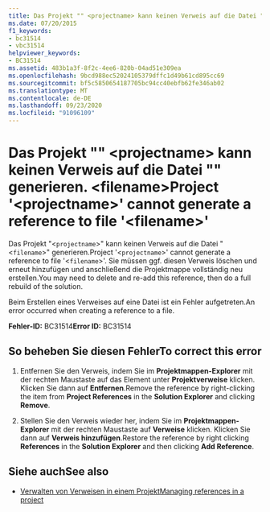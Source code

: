 ```yaml
---
title: Das Projekt "" <projectname> kann keinen Verweis auf die Datei "" generieren. <filename>
ms.date: 07/20/2015
f1_keywords:
- bc31514
- vbc31514
helpviewer_keywords:
- BC31514
ms.assetid: 483b1a3f-8f2c-4ee6-820b-04ad51e309ea
ms.openlocfilehash: 9bcd988ec52024105379dffc1d49b61cd895cc69
ms.sourcegitcommit: bf5c5850654187705bc94cc40ebfb62fe346ab02
ms.translationtype: MT
ms.contentlocale: de-DE
ms.lasthandoff: 09/23/2020
ms.locfileid: "91096109"
---
```

# <a name="project-projectname-cannot-generate-a-reference-to-file-filename"></a><span data-ttu-id="aa562-102">Das Projekt "" \<projectname> kann keinen Verweis auf die Datei "" generieren. \<filename></span><span class="sxs-lookup"><span data-stu-id="aa562-102">Project '\<projectname>' cannot generate a reference to file '\<filename>'</span></span>

<span data-ttu-id="aa562-103">Das Projekt "<`projectname`>" kann keinen Verweis auf die Datei "<`filename`>" generieren.</span><span class="sxs-lookup"><span data-stu-id="aa562-103">Project '<`projectname`>' cannot generate a reference to file '<`filename`>'.</span></span> <span data-ttu-id="aa562-104">Sie müssen ggf. diesen Verweis löschen und erneut hinzufügen und anschließend die Projektmappe vollständig neu erstellen.</span><span class="sxs-lookup"><span data-stu-id="aa562-104">You may need to delete and re-add this reference, then do a full rebuild of the solution.</span></span>  
  
 <span data-ttu-id="aa562-105">Beim Erstellen eines Verweises auf eine Datei ist ein Fehler aufgetreten.</span><span class="sxs-lookup"><span data-stu-id="aa562-105">An error occurred when creating a reference to a file.</span></span>  
  
 <span data-ttu-id="aa562-106">**Fehler-ID:** BC31514</span><span class="sxs-lookup"><span data-stu-id="aa562-106">**Error ID:** BC31514</span></span>  
  
## <a name="to-correct-this-error"></a><span data-ttu-id="aa562-107">So beheben Sie diesen Fehler</span><span class="sxs-lookup"><span data-stu-id="aa562-107">To correct this error</span></span>  
  
1. <span data-ttu-id="aa562-108">Entfernen Sie den Verweis, indem Sie im **Projektmappen-Explorer** mit der rechten Maustaste auf das Element unter **Projektverweise** klicken. Klicken Sie dann auf **Entfernen**.</span><span class="sxs-lookup"><span data-stu-id="aa562-108">Remove the reference by right-clicking the item from **Project References** in the **Solution Explorer** and clicking **Remove**.</span></span>  
  
2. <span data-ttu-id="aa562-109">Stellen Sie den Verweis wieder her, indem Sie im **Projektmappen-Explorer** mit der rechten Maustaste auf **Verweise** klicken. Klicken Sie dann auf **Verweis hinzufügen**.</span><span class="sxs-lookup"><span data-stu-id="aa562-109">Restore the reference by right clicking **References** in the **Solution Explorer** and then clicking **Add Reference**.</span></span>  
  
## <a name="see-also"></a><span data-ttu-id="aa562-110">Siehe auch</span><span class="sxs-lookup"><span data-stu-id="aa562-110">See also</span></span>

- [<span data-ttu-id="aa562-111">Verwalten von Verweisen in einem Projekt</span><span class="sxs-lookup"><span data-stu-id="aa562-111">Managing references in a project</span></span>](/visualstudio/ide/managing-references-in-a-project)
